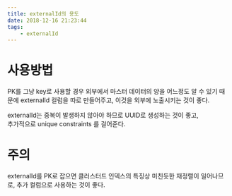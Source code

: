 ```yaml
---
title: externalId의 용도
date: 2018-12-16 21:23:44
tags:
    - externalId
---
```


# 사용방법
PK를 그냥 key로 사용할 경우 외부에서 마스터 데이터의 양을 어느정도 알 수 있기 때문에 externalId 컬럼을 따로 만들어주고, 이것을 외부에 노출시키는 것이 좋다.  

externalId는 중복이 발생하지 않아야 하므로 UUID로 생성하는 것이 좋고,  
추가적으로 unique constraints 를 걸어준다.  

# 주의  
externalId를 PK로 잡으면 클러스터드 인덱스의 특징상 미친듯한 재정렬이 일어나므로, 추가 컬럼으로 사용하는 것이 좋다.  

<!-- more -->